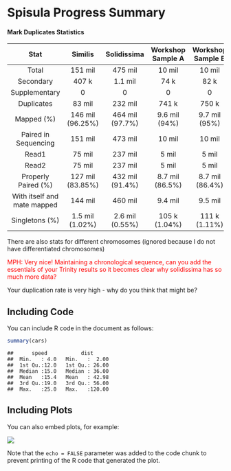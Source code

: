 Spisula Progress Summary
================

#### Mark Duplicates Statistics

|            Stat             |     Similis      |   Solidissima   | Workshop Sample A | Workshop Sample B | Workshop Sample C | Workshop Sample D |
| :-------------------------: | :--------------: | :-------------: | :---------------: | :---------------: | :---------------: | :---------------: |
|            Total            |     151 mil      |     475 mil     |      10 mil       |      10 mil       |                   |                   |
|          Secondary          |      407 k       |     1.1 mil     |       74 k        |       82 k        |                   |                   |
|        Supplementary        |        0         |        0        |         0         |         0         |         0         |                   |
|         Duplicates          |      83 mil      |     232 mil     |       741 k       |       750 k       |                   |                   |
|         Mapped (%)          | 146 mil (96.25%) | 464 mil (97.7%) |   9.6 mil (94%)   |   9.7 mil (95%)   |                   |                   |
|    Paired in Sequencing     |     151 mil      |     473 mil     |      10 mil       |      10 mil       |                   |                   |
|            Read1            |      75 mil      |     237 mil     |       5 mil       |       5 mil       |                   |                   |
|            Read2            |      75 mil      |     237 mil     |       5 mil       |       5 mil       |                   |                   |
|     Properly Paired (%)     | 127 mil (83.85%) | 432 mil (91.4%) |  8.7 mil (86.5%)  |  8.7 mil (86.4%)  |                   |                   |
| With itself and mate mapped |     144 mil      |     460 mil     |      9.4 mil      |      9.5 mil      |                   |                   |
|       Singletons (%)        | 1.5 mil (1.02%)  | 2.6 mil (0.55%) |   105 k (1.04%)   |   111 k (1.11%)   |                   |                   |

There are also stats for different chromosomes (ignored because I do not
have differentiated chromosomes)

<span style="color: red;">MPH: Very nice! Maintaining a chronological sequence, can you add the essentials of your Trinity results so it becomes clear why solidissima has so much more data?

Your duplication rate is very high - why do you think that might be?</span>

## Including Code

You can include R code in the document as follows:

``` r
summary(cars)
```

    ##      speed           dist       
    ##  Min.   : 4.0   Min.   :  2.00  
    ##  1st Qu.:12.0   1st Qu.: 26.00  
    ##  Median :15.0   Median : 36.00  
    ##  Mean   :15.4   Mean   : 42.98  
    ##  3rd Qu.:19.0   3rd Qu.: 56.00  
    ##  Max.   :25.0   Max.   :120.00

## Including Plots

You can also embed plots, for example:

![](ProgressSummary_files/figure-gfm/pressure-1.png)<!-- -->

Note that the `echo = FALSE` parameter was added to the code chunk to
prevent printing of the R code that generated the plot.
